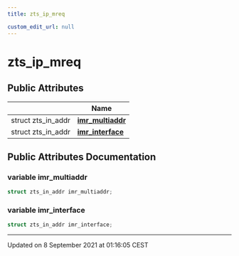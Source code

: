 ```yaml
---
title: zts_ip_mreq

custom_edit_url: null
---
```


# zts_ip_mreq



## Public Attributes

|                | Name           |
| -------------- | -------------- |
| struct zts_in_addr | **[imr_multiaddr](/autogen/libzt/classes/structzts__ip__mreq.md#variable-imr_multiaddr)**  |
| struct zts_in_addr | **[imr_interface](/autogen/libzt/classes/structzts__ip__mreq.md#variable-imr_interface)**  |

## Public Attributes Documentation

### variable imr_multiaddr

```cpp
struct zts_in_addr imr_multiaddr;
```


### variable imr_interface

```cpp
struct zts_in_addr imr_interface;
```


-------------------------------

Updated on  8 September 2021 at 01:16:05 CEST